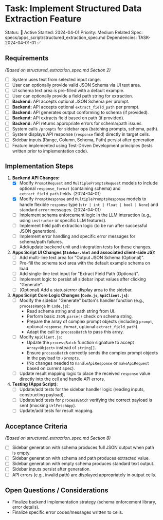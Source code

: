 # Task: Implement Structured Data Extraction Feature

Status: 🔄 Active
Started: 2024-04-01
Priority: Medium
Related Spec: specs/apps_script/structured_extraction_spec.md
Dependencies: TASK-2024-04-01-01 ✅

## Requirements

*(Based on structured_extraction_spec.md Section 2)*

*   [ ] System uses text from selected input range.
*   [ ] User can optionally provide valid JSON Schema via UI text area.
*   [ ] UI schema text area is pre-filled with a default example.
*   [ ] User can optionally provide a field path string for extraction.
*   [ ] **Backend:** API accepts optional JSON Schema per prompt.
*   [ ] **Backend:** API accepts optional `extract_field_path` per prompt.
*   [ ] **Backend:** API generates output conforming to schema (if provided).
*   [ ] **Backend:** API extracts field based on path (if provided).
*   [ ] **Backend:** API returns appropriate errors for schema/path issues.
*   [ ] System calls `/prompts` for sidebar ops (batching prompts, schema, path).
*   [ ] System displays API response (`response` field) directly in target cells.
*   [ ] Sidebar inputs (Range, Column, Schema, Path) persist after generation.
*   [ ] Feature implemented using Test-Driven Development principles (tests written prior to implementation code).

## Implementation Steps

1.  **Backend API Changes:**
    *   [x] Modify `PromptRequest` and `MultiplePromptsRequest` models to include optional `response_format` (containing schema) and `extract_field_path` fields. (2024-04-01)
    *   [x] Modify `PromptResponse` and `MultiplePromptsResponse` models to handle flexible `response` type (`str | int | float | bool | None`) and standard `error` messages. (2024-04-01)
    *   [ ] Implement schema enforcement logic in the LLM interaction (e.g., using `instructor` or specific LLM features).
    *   [ ] Implement field path extraction logic (to be run after successful JSON generation).
    *   [ ] Implement error handling and specific error messages for schema/path failures.
    *   [ ] Add/update backend unit and integration tests for these changes.

2.  **Apps Script UI Changes (`Sidebar.html` and associated client-side JS):**
    *   [ ] Add multi-line text area for "Output JSON Schema (Optional)".
    *   [ ] Pre-fill the schema text area with the default example schema on load.
    *   [ ] Add single-line text input for "Extract Field Path (Optional)".
    *   [ ] Implement logic to persist all sidebar input values after clicking "Generate".
    *   [ ] (Optional) Add a status/error display area to the sidebar.

3.  **Apps Script Core Logic Changes (`Code.js`, `ApiClient.js`):**
    *   [ ] Modify the sidebar "Generate" button's handler function (e.g., `processRange` in `Code.js`):
        *   Read schema string and path string from UI.
        *   Perform basic `JSON.parse()` check on schema string.
        *   Prepare the array of complex prompt objects (including `prompt`, optional `response_format`, optional `extract_field_path`).
        *   Adapt the call to `processBatch` to pass this array.
    *   [ ] Modify `ApiClient.js`:
        *   Update the `processBatch` function signature to accept `Array<Object>` instead of `string[]`.
        *   Ensure `processBatch` correctly sends the complex prompt objects in the payload to `/prompts`.
        *   (No changes needed to `handleApiResponse` or `makeApiRequest` based on current spec).
    *   [ ] Update result mapping logic to place the received `response` value directly into the cell and handle API errors.

4.  **Testing (Apps Script):**
    *   [ ] Update/add tests for the sidebar handler logic (reading inputs, constructing payload).
    *   [ ] Update/add tests for `processBatch` verifying the correct payload is sent (mocking `UrlFetchApp`).
    *   [ ] Update/add tests for result mapping.

## Acceptance Criteria

*(Based on structured_extraction_spec.md Section 8)*

*   [ ] Sidebar generation with schema produces full JSON output when path is empty.
*   [ ] Sidebar generation with schema and path produces extracted value.
*   [ ] Sidebar generation with empty schema produces standard text output.
*   [ ] Sidebar inputs persist after generation.
*   [ ] API errors (e.g., invalid path) are displayed appropriately in output cells.

## Open Questions / Considerations

*   Finalize backend implementation strategy (schema enforcement library, error details).
*   Finalize specific error codes/messages written to cells. 